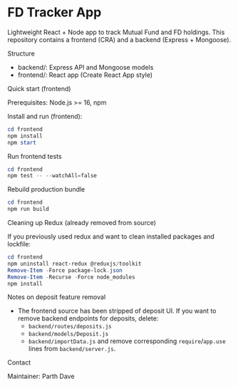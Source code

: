# FD Tracker App

Lightweight React + Node app to track Mutual Fund and FD holdings. This repository contains a frontend (CRA) and a backend (Express + Mongoose).

Structure

- backend/: Express API and Mongoose models
- frontend/: React app (Create React App style)

Quick start (frontend)

Prerequisites: Node.js >= 16, npm

Install and run (frontend):

```powershell
cd frontend
npm install
npm start
```

Run frontend tests

```powershell
cd frontend
npm test -- --watchAll=false
```

Rebuild production bundle

```powershell
cd frontend
npm run build
```

Cleaning up Redux (already removed from source)

If you previously used redux and want to clean installed packages and lockfile:

```powershell
cd frontend
npm uninstall react-redux @reduxjs/toolkit
Remove-Item -Force package-lock.json
Remove-Item -Recurse -Force node_modules
npm install
```

Notes on deposit feature removal

- The frontend source has been stripped of deposit UI. If you want to remove backend endpoints for deposits, delete:
  - `backend/routes/deposits.js`
  - `backend/models/Deposit.js`
  - `backend/importData.js`
    and remove corresponding `require`/`app.use` lines from `backend/server.js`.

Contact

Maintainer: Parth Dave
